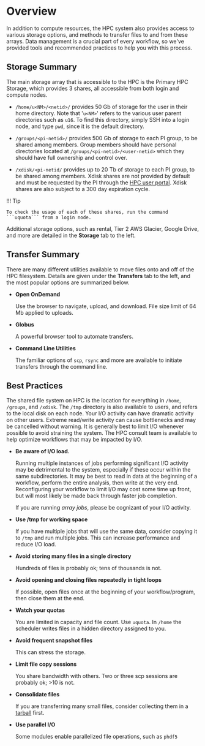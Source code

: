# Overview

In addition to compute resources, the HPC system also provides access to various storage options, and methods to transfer files to and from these arrays. Data management is a crucial part of every workflow, so we've provided tools and recommended practices to help you with this process.

## Storage Summary

The main storage array that is accessible to the HPC is the Primary HPC Storage, which provides 3 shares, all accessible from both login and compute nodes. 

* ```/home/u<NM>/<netid>/``` provides 50 Gb of storage for the user in their home directory. Note that '```u<NM>```' refers to the various user parent directories such as ```u16```. To find this directory, simply SSH into a login node, and type ```pwd```, since it is the default directory.

* ```/groups/<pi-netid>/``` provides 500 Gb of storage to each PI group, to be shared among members. Group members should have personal directories located at ```/groups/<pi-netid>/<user-netid>``` which they should have full ownership and control over.

* ```/xdisk/<pi-netid/``` provides up to 20 Tb of storage to each PI group, to be shared among members. Xdisk shares are not provided by default and must be requested by the PI through the [HPC user portal](portal.hpc.arizona.edu). Xdisk shares are also subject to a 300 day expiration cycle. 

!!! Tip

	To check the usage of each of these shares, run the command ```uquota``` from a login node. 

Additional storage options, such as rental, Tier 2 AWS Glacier, Google Drive, and more are detailed in the **Storage** tab to the left. 

## Transfer Summary

There are many different utilities available to move files onto and off of the HPC filesystem. Details are given under the **Transfers** tab to the left, and the most popular options are summarized below. 

* **Open OnDemand**

	Use the browser to navigate, upload, and download. File size limit of 64 Mb applied to uploads. 

* **Globus** 

	A powerful browser tool to automate transfers. 

* **Command Line Utilities**

	The familiar options of ```scp```, ```rsync``` and more are available to initiate transfers through the command line.

## Best Practices

The shared file system on HPC is the location for everything in ```/home```, ```/groups```, and ```/xdisk```. The ```/tmp``` directory is also available to users, and refers to the local disk on each node. Your I/O activity can have dramatic activity on other users. Extreme read/write activity can cause bottlenecks and may be cancelled without warning. It is generally best to limit I/O whenever possible to avoid straining the system. The HPC consult team is available to help optimize workflows that may be impacted by I/O. 
    
* **Be aware of I/O load.**
    
	Running multiple instances of jobs performing significant I/O activity may be detrimental to the system, especially if these occur within the same subdirectories. It may be best to read in data at the beginning of a workflow, perform the entire analysis, then write at the very end. Reconfiguring your workflow to limit I/O may cost some time up front, but will most likely be made back through faster job completion. 

    If you are running *array jobs*, please be cognizant of your I/O activity.

* **Use /tmp for working space**

	If you have multiple jobs that will use the same data, consider copying it to ```/tmp``` and run multiple jobs. This can increase performance and reduce I/O load.

* **Avoid storing many files in a single directory**

	Hundreds of files is probably ok; tens of thousands is not.    

* **Avoid opening and closing files repeatedly in tight loops**

	If possible, open files once at the beginning of your workflow/program, then close them at the end.
     
* **Watch your quotas**

	You are limited in capacity and file count. Use ```uquota```. In ```/home``` the scheduler writes files in a hidden directory assigned to you.

* **Avoid frequent snapshot files**
  
	This can stress the storage.

* **Limit file copy sessions**

	You share bandwidth with others. Two or three scp sessions are probably ok; >10 is not.
    
* **Consolidate files**

	If you are transferring many small files, consider collecting them in a [tarball](https://www.freecodecamp.org/news/how-to-compress-files-in-linux-with-tar-command/) first.

* **Use parallel I/O**

	Some modules enable parallelized file operations, such as ```phdf5```